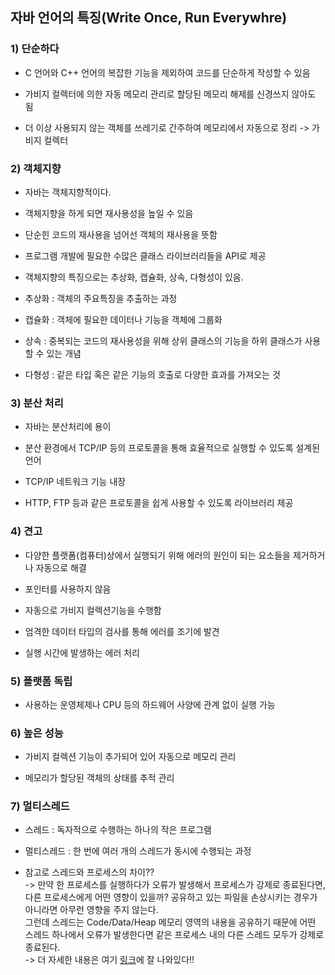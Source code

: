## 자바 언어의 특징(Write Once, Run Everywhre)

### 1) 단순하다

- C 언어와 C++ 언어의 복잡한 기능을 제외하여 코드를 단순하게 작성할 수 있음

- 가비지 컬렉터에 의한 자동 메모리 관리로 할당된 메모리 해제를 신경쓰지 않아도 됨

- 더 이상 사용되지 않는 객체를 쓰레기로 간주하여 메모리에서 자동으로 정리 -> 가비지 컬렉터


### 2) 객체지향

- 자바는 객체지향적이다.

- 객체지향을 하게 되면 재사용성을 높일 수 있음

- 단순힌 코드의 재사용을 넘어선 객체의 재사용을 뜻함

- 프로그램 개발에 필요한 수많은 클래스 라이브러리들을 API로 제공

- 객체지향의 특징으로는 추상화, 캡슐화, 상속, 다형성이 있음.

- 추상화 : 객체의 주요특징을 추출하는 과정

- 캡슐화 : 객체에 필요한 데이터나 기능을 객체에 그룹화

- 상속 : 중복되는 코드의 재사용성을 위해 상위 클래스의 기능을 하위 클래스가 사용할 수 있는 개념

- 다형성 : 같은 타입 혹은 같은 기능의 호출로 다양한 효과를 가져오는 것

 
### 3) 분산 처리

- 자바는 분산처리에 용이

- 분산 환경에서 TCP/IP 등의 프로토콜을 통해 효율적으로 실행할 수 있도록 설계된 언어

- TCP/IP 네트워크 기능 내장

- HTTP, FTP 등과 같은 프로토콜을 쉽게 사용할 수 있도록 라이브러리 제공

 

### 4) 견고

- 다양한 플랫폼(컴퓨터)상에서 실행되기 위해 에러의 원인이 되는 요소들을 제거하거나 자동으로 해결

- 포인터를 사용하지 않음

- 자동으로 가비지 컬렉션기능을 수행함

- 엄격한 데이터 타입의 검사를 통해 에러를 조기에 발견

- 실행 시간에 발생하는 에러 처리

 

### 5) 플랫폼 독립

- 사용하는 운영체제나 CPU 등의 하드웨어 사양에 관계 없이 실행 가능

 

### 6) 높은 성능

- 가비지 컬렉션 기능이 추가되어 있어 자동으로 메모리 관리

- 메모리가 할당된 객체의 상태를 추적 관리

 

### 7) 멀티스레드

- 스레드 : 독자적으로 수행하는 하나의 작은 프로그램

- 멀티스레드 : 한 번에 여러 개의 스레드가 동시에 수행되는 과정

- 참고로 스레드와 프로세스의 차이??  
-> 만약 한 프로세스를 실행하다가 오류가 발생해서 프로세스가 강제로 종료된다면, 다른 프로세스에게 어떤 영향이 있을까?
공유하고 있는 파일을 손상시키는 경우가 아니라면 아무런 영향을 주지 않는다.  
그런데 스레드는 Code/Data/Heap 메모리 영역의 내용을 공유하기 때문에 어떤 스레드 하나에서 오류가 발생한다면 같은 프로세스 내의 다른 스레드 모두가 강제로 종료된다.  
-> 더 자세한 내용은 여기 [링크](https://velog.io/@raejoonee/프로세스와-스레드의-차이)에 잘 나와있다!!
 
